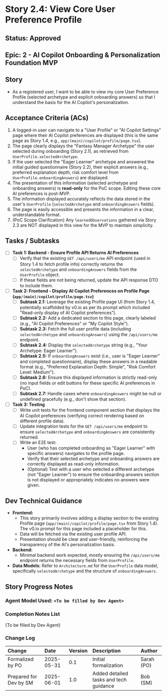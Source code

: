 # Story 2.4: View Core User Preference Profile

## Status: Approved

## Epic: 2 - AI Copilot Onboarding & Personalization Foundation MVP

## Story

- As a registered user, I want to be able to view my core User Preference Profile (selected archetype and explicit onboarding answers) so that I understand the basis for the AI Copilot's personalization.

## Acceptance Criteria (ACs)

1.  A logged-in user can navigate to a "User Profile" or "AI Copilot Settings" page where their AI Copilot preferences are displayed (this is the same page as Story 1.4, e.g., `app/(main)/copilot/profile/page.tsx`).
2.  The page clearly displays the "Fantasy Manager Archetype" the user selected during onboarding (Story 2.1), as retrieved from `UserProfile.selectedArchetype`.
3.  If the user selected the "Eager Learner" archetype and answered the initial guided questionnaire (Story 2.2), their explicit answers (e.g., preferred explanation depth, risk comfort level from `UserProfile.onboardingAnswers`) are displayed.
4.  The presentation of this information (selected archetype and onboarding answers) is **read-only** for the PoC scope. Editing these core AI preferences is post-MVP.
5.  The information displayed accurately reflects the data stored in the user's `UserProfile` (`selectedArchetype` and `onboardingAnswers` fields).
6.  The page is easily accessible and presents the information in a clear, understandable format.
7.  (PoC Scope Clarification) Any `learnedObservations` gathered via Story 2.3 are NOT displayed in this view for the MVP to maintain simplicity.

## Tasks / Subtasks

- [ ] **Task 1: Backend - Ensure Profile API Returns AI Preferences**
    - [ ] Verify that the existing `GET /api/users/me` API endpoint (used in Story 1.4 to fetch profile info) correctly returns the `selectedArchetype` and `onboardingAnswers` fields from the `UserProfile` object.
    - [ ] If these fields are not being returned, update the API response DTO to include them.
- [ ] **Task 2: Frontend - Display AI Copilot Preferences on Profile Page (`app/(main)/copilot/profile/page.tsx`)**
    - [ ] **Subtask 2.1:** Leverage the existing Profile page UI (from Story 1.4, potentially scaffolded by v0.io as per its prompt which included "Read-only display of AI Copilot preferences").
    - [ ] **Subtask 2.2:** Add a dedicated section to this page, clearly labeled (e.g., "AI Copilot Preferences" or "My Copilot Style").
    - [ ] **Subtask 2.3:** Fetch the full user profile data (including `selectedArchetype` and `onboardingAnswers`) using the `/api/users/me` endpoint.
    - [ ] **Subtask 2.4:** Display the `selectedArchetype` string (e.g., "Your Archetype: Eager Learner").
    - [ ] **Subtask 2.5:** If `onboardingAnswers` exist (i.e., user is "Eager Learner" and completed questionnaire), display these answers in a readable format (e.g., "Preferred Explanation Depth: Simple", "Risk Comfort Level: Medium").
    - [ ] **Subtask 2.6:** Ensure this displayed information is strictly read-only (no input fields or edit buttons for these specific AI preferences in PoC).
    - [ ] **Subtask 2.7:** Handle cases where `onboardingAnswers` might be null or undefined gracefully (e.g., don't show that section).
- [ ] **Task 3: Testing**
    - [ ] Write unit tests for the frontend component section that displays the AI Copilot preferences (verifying correct rendering based on different profile data).
    - [ ] Update integration tests for the `GET /api/users/me` endpoint to ensure `selectedArchetype` and `onboardingAnswers` are consistently returned.
    - [ ] Write an E2E test:
        - User (who has completed onboarding as "Eager Learner" with specific answers) navigates to the profile page.
        - Verify that their selected archetype and onboarding answers are correctly displayed as read-only information.
        - (Optional) Test with a user who selected a different archetype (not "Eager Learner") to ensure the onboarding answers section is not displayed or appropriately indicates no answers were given.

## Dev Technical Guidance

- **Frontend:**
    - This story primarily involves adding a display section to the existing Profile page (`app/(main)/copilot/profile/page.tsx` from Story 1.4). The v0.io prompt for this page included a placeholder for this.
    - Data will be fetched via the existing user profile API.
    - Presentation should be clear and user-friendly, reinforcing the transparency of the AI's personalization basis.
- **Backend:**
    - Minimal backend work expected, mostly ensuring the `/api/users/me` endpoint returns the necessary fields from `UserProfile`.
- **Data Models:** Refer to `Architecture.md` for the `UserProfile` data model, specifically `selectedArchetype` and the structure of `onboardingAnswers`.

## Story Progress Notes

### Agent Model Used: `<To be filled by Dev Agent>`

### Completion Notes List

{To be filled by Dev Agent}

### Change Log

| Change                                    | Date       | Version | Description                                     | Author     |
| :---------------------------------------- | :--------- | :------ | :---------------------------------------------- | :--------- |
| Formalized by PO                          | 2025-05-31 | 0.1     | Initial formalization                           | Sarah (PO) |
| Prepared for Dev by SM                    | 2025-06-01 | 1.0     | Added detailed tasks and tech guidance          | Bob (SM)   |